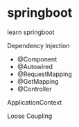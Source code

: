 # springboot
learn springboot

Dependency Injection

* @Component
* @Autowired
* @RequestMapping
* @GetMapping
* @Controller

ApplicationContext

Loose Coupling

